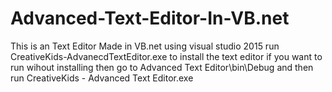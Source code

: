 # Advanced-Text-Editor-In-VB.net

This is an Text Editor Made in VB.net using visual studio 2015
run CreativeKids-AdvanecdTextEditor.exe to install the text editor
if you want to run wihout installing then go to Advanced Text Editor\bin\Debug and then run CreativeKids - Advanced Text Editor.exe
